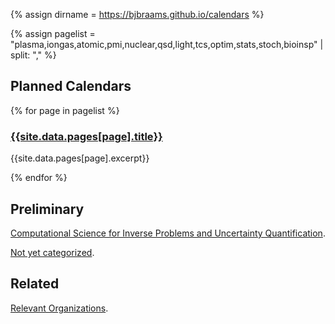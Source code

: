 <head>
  <link rel="stylesheet" href="assets/style.css">
  <meta name="google-site-verification" content="-TclahrTImXSL7tMHLFb3wUP8ne2e1MvaT5MyUA5msA" />
</head>

{% assign dirname = https://bjbraams.github.io/calendars %}

{% assign pagelist = "plasma,iongas,atomic,pmi,nuclear,qsd,light,tcs,optim,stats,stoch,bioinsp" | split: "," %}

## Planned Calendars

{% for page in pagelist %}

### [{{site.data.pages[page].title}}]({{dirname}}/{{page}})

{{site.data.pages[page].excerpt}}

{% endfor %}

## Preliminary

[Computational Science for Inverse Problems and Uncertainty Quantification]().

[Not yet categorized]({{dirname}}/inprogress).

## Related

[Relevant Organizations]({{dirname}}/orgs).
